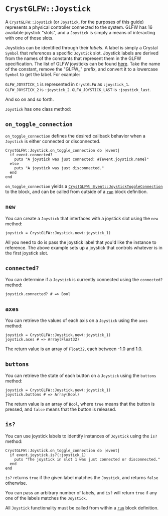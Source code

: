 # `CrystGLFW::Joystick`

A `CrystGLFW::Joystick` (or `Joystick`, for the purposes of this guide) represents a physical controller connected to the system. GLFW has 16 available joystick "slots", and a `Joystick` is simply a means of interacting with one of those slots.

Joysticks can be identified through their *labels*. A label is simply a Crystal `Symbol` that references a specific `Joystick` slot. Joystick labels are derived from the names of the constants that represent them in the GLFW specification. The list of GLFW joysticks can be found [here](http://www.glfw.org/docs/latest/group__joysticks.html). Take the name of the constant, remove the "GLFW_" prefix, and convert it to a lowercase `Symbol` to get the label. For example:

`GLFW_JOYSTICK_1` is represented in `CrystGLFW` as `:joystick_1`.
`GLFW_JOYSTICK_2` is `:joystick_2`.
`GLFW_JOYSTICK_LAST` is `:joystick_last`.

And so on and so forth.

`Joystick` has one class method:

## `on_toggle_connection`

`on_toggle_connection` defines the desired callback behavior when a `Joystick` is either connected or disconnected.

```crystal
CrystGLFW::Joystick.on_toggle_connection do |event|
  if event.connected?
    puts "A joystick was just connected: #{event.joystick.name}"
  else
    puts "A joystick was just disconnected."
  end
end
```

`on_toggle_connection` yields a [`CrystGLFW::Event::JoystickToggleConnection`](/deep-dive/events/joysticktoggleconnection.md) to the block, and can be called from outside of a [`run`](/the-run-block.md) block definition.

## `new`

You can create a `Joystick` that interfaces with a joystick slot using the `new` method:

```crystal
joystick = CrystGLFW::Joystick.new(:joystick_1)
```

All you need to do is pass the joystick label that you'd like the instance to reference. The above example sets up a joystick that controls whatever is in the first joystick slot.

## `connected?`

You can determine if a `Joystick` is currently connected using the `connected?` method:

```crystal
joystick.connected? # => Bool
```

## `axes`

You can retrieve the values of each axis on a `Joystick` using the `axes` method:

```crystal
joystick = CrystGLFW::Joystick.new(:joystick_1)
joystick.axes # => Array(Float32)
```

The return value is an array of `Float32`, each between -1.0 and 1.0.

## `buttons`

You can retrieve the state of each button on a `Joystick` using the `buttons` method:

```crystal
joystick = CrystGLFW::Joystick.new(:joystick_1)
joystick.buttons # => Array(Bool)
```

The return value is an array of `Bool`, where `true` means that the button is pressed, and `false` means that the button is released.

## `is?`

You can use joystick labels to identify instances of `Joystick` using the `is?` method:

```crystal
CrystGLFW::Joystick.on_toggle_connection do |event|
  if event.joystick.is?(:joystick_1)
    puts "The joystick in slot 1 was just connected or disconnected."
  end
end
```

`is?` returns `true` if the given label matches the `Joystick`, and returns `false` otherwise.

You can pass an arbitrary number of labels, and `is?` will return `true` if any one of the labels matches the `Joystick`.

All `Joystick` functionality must be called from within a [`run`](/the-run-block.md) block definition.